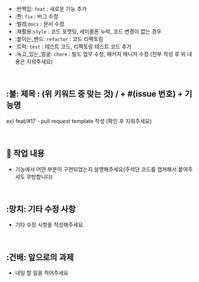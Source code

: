 - :반짝임:  `feat` : 새로운 기능 추가
- :짠: `fix` : 버그 수정
- :벌레:`docs` : 문서 수정
- :재활용:`style` : 코드 포맷팅, 세미콜론 누락, 코드 변경이 없는 경우
- :붙이는_밴드: `refactor` : 코드 리펙토링
- :트럭: `test` : 테스트 코드, 리펙토링 테스트 코드 추가
- :녹고_있는_얼굴: `chore` : 빌드 업무 수정, 패키지 매니저 수정
(전부 작성 후 위 내용은 지워주세요)

<br/>

## :불: 제목 : (위 키워드 중 맞는 것) / + #(issue 번호) + 기능명  

  ex) feat/#17 - pull request template 작성
  (확인 후 지워주세요)
  
<br/>

## 🔎 작업 내용

- 기능에서 어떤 부분이 구현되었는지 설명해주세요(주석단 코드를 캡쳐해서 붙여주셔도 무방합니다)

<br/>

## :망치: 기타 수정 사항

- 기타 수정 사항을 작성해주세요.

<br/>

## :건배:  앞으로의 과제

- 내일 할 일을 적어주세요


  <br/>

